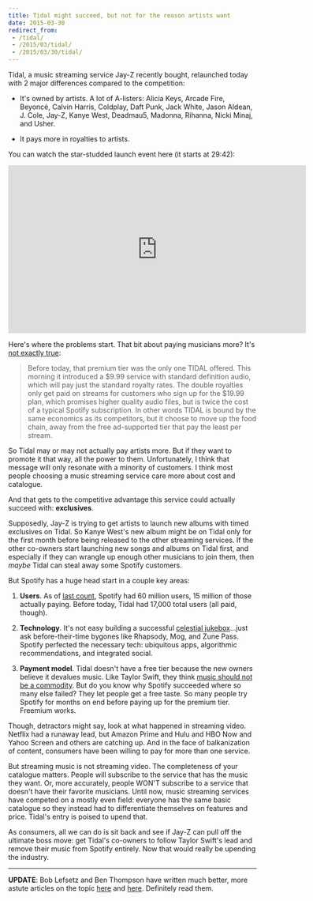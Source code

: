 ```yaml
---
title: Tidal might succeed, but not for the reason artists want
date: 2015-03-30
redirect_from:
 - /tidal/
 - /2015/03/tidal/
 - /2015/03/30/tidal/
---
```


Tidal, a music streaming service Jay-Z recently bought, relaunched today with 2 major differences compared to the competition:

* It's owned by artists. A lot of A-listers: Alicia Keys, Arcade Fire, Beyoncé, Calvin Harris, Coldplay, Daft Punk, Jack White, Jason Aldean, J. Cole, Jay-Z, Kanye West, Deadmau5, Madonna, Rihanna, Nicki Minaj, and Usher.

* It pays more in royalties to artists.

You can watch the star-studded launch event here (it starts at 29:42):

<p><iframe width="604" height="340" src="https://www.youtube.com/embed/T5H8TGlLus0?start=1782&#038;feature=oembed" frameborder="0" allowfullscreen></iframe></p>

Here's where the problems start. That bit about paying musicians more? It's [not exactly true](http://www.theverge.com/2015/3/30/8314833/tidal-jay-z-streaming-music):

>Before today, that premium tier was the only one TIDAL offered. This morning it introduced a $9.99 service with standard definition audio, which will pay just the standard royalty rates. The double royalties only get paid on streams for customers who sign up for the $19.99 plan, which promises higher quality audio files, but is twice the cost of a typical Spotify subscription. In other words TIDAL is bound by the same economics as its competitors, but it choose to move up the food chain, away from the free ad-supported tier that pay the least per stream.

So Tidal may or may not actually pay artists more. But if they want to promote it that way, all the power to them. Unfortunately, I think that message will only resonate with a minority of customers. I think most people choosing a music streaming service care more about cost and catalogue.

And that gets to the competitive advantage this service could actually succeed with: **exclusives**.

Supposedly, Jay-Z is trying to get artists to launch new albums with timed exclusives on Tidal. So Kanye West's new album might be on Tidal only for the first month before being released to the other streaming services. If the other co-owners start launching new songs and albums on Tidal first, and especially if they can wrangle up enough other musicians to join them, then *maybe* Tidal can steal away some Spotify customers.

But Spotify has a huge head start in a couple key areas:

1. **Users**. As of [last count](http://techcrunch.com/2015/01/12/spotify-now-has-15m-paying-users-60m-overall/), Spotify had 60 million users, 15 million of those actually paying. Before today, Tidal had 17,000 total users (all paid, though).

2. **Technology**. It's not easy building a successful [celestial jukebox](http://www.amazon.com/Copyrights-Highway-Gutenberg-Celestial-Jukebox/dp/0804747482)...just ask before-their-time bygones like Rhapsody, Mog, and Zune Pass. Spotify perfected the necessary tech: ubiquitous apps, algorithmic recommendations, and integrated social.

3. **Payment model**. Tidal doesn't have a free tier because the new owners believe it devalues music. Like Taylor Swift, they think [music should not be a commodity](http://variety.com/2014/music/news/taylor-swift-writes-op-ed-on-the-music-biz-music-should-not-be-free-1201258856/). But do you know why Spotify succeeded where so many else failed? They let people get a free taste. So many people try Spotify for months on end before paying up for the premium tier. Freemium works.

Though, detractors might say, look at what happened in streaming video. Netflix had a runaway lead, but Amazon Prime and Hulu and HBO Now and Yahoo Screen and others are catching up. And in the face of balkanization of content, consumers have been willing to pay for more than one service.

But streaming music is not streaming video. The completeness of your catalogue matters. People will subscribe to the service that has the music they want. Or, more accurately, people WON'T subscribe to a service that doesn't have their favorite musicians. Until now, music streaming services have competed on a mostly even field: everyone has the same basic catalogue so they instead had to differentiate themselves on features and price. Tidal's entry is poised to upend that.

As consumers, all we can do is sit back and see if Jay-Z can pull off the ultimate boss move: get Tidal's co-owners to follow Taylor Swift's lead and remove their music from Spotify entirely. Now that would really be upending the industry.

---

**UPDATE**: Bob Lefsetz and Ben Thompson have written much better, more astute articles on the topic [here](http://lefsetz.com/wordpress/index.php/archives/2015/03/30/tidal/) and [here](http://stratechery.com/2015/tidal-future-music/). Definitely read them.